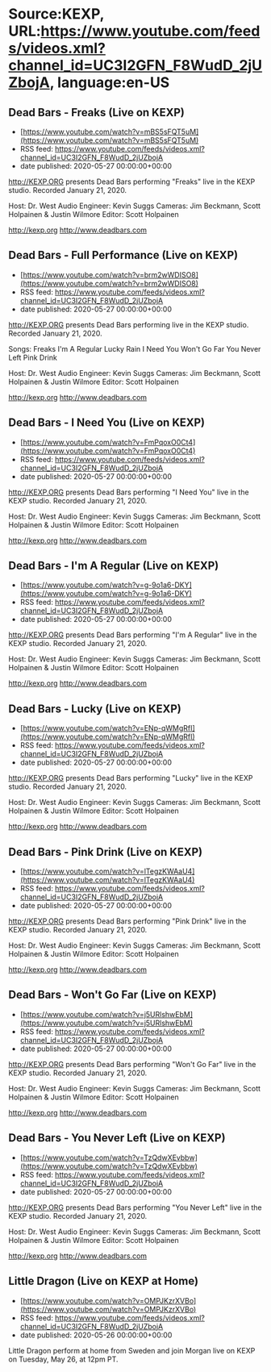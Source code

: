 # Source:KEXP, URL:https://www.youtube.com/feeds/videos.xml?channel_id=UC3I2GFN_F8WudD_2jUZbojA, language:en-US

## Dead Bars - Freaks (Live on KEXP)
 - [https://www.youtube.com/watch?v=mBS5sFQT5uM](https://www.youtube.com/watch?v=mBS5sFQT5uM)
 - RSS feed: https://www.youtube.com/feeds/videos.xml?channel_id=UC3I2GFN_F8WudD_2jUZbojA
 - date published: 2020-05-27 00:00:00+00:00

http://KEXP.ORG presents Dead Bars performing "Freaks" live in the KEXP studio. Recorded January 21, 2020.

Host: Dr. West
Audio Engineer: Kevin Suggs
Cameras: Jim Beckmann, Scott Holpainen & Justin Wilmore
Editor: Scott Holpainen

http://kexp.org
http://www.deadbars.com

## Dead Bars - Full Performance (Live on KEXP)
 - [https://www.youtube.com/watch?v=brm2wWDISO8](https://www.youtube.com/watch?v=brm2wWDISO8)
 - RSS feed: https://www.youtube.com/feeds/videos.xml?channel_id=UC3I2GFN_F8WudD_2jUZbojA
 - date published: 2020-05-27 00:00:00+00:00

http://KEXP.ORG presents Dead Bars performing live in the KEXP studio. Recorded January 21, 2020.

Songs:
Freaks
I'm A Regular
Lucky
Rain
I Need You
Won't Go Far
You Never Left
Pink Drink

Host: Dr. West
Audio Engineer: Kevin Suggs
Cameras: Jim Beckmann, Scott Holpainen & Justin Wilmore
Editor: Scott Holpainen

http://kexp.org
http://www.deadbars.com

## Dead Bars - I Need You (Live on KEXP)
 - [https://www.youtube.com/watch?v=FmPqoxO0Ct4](https://www.youtube.com/watch?v=FmPqoxO0Ct4)
 - RSS feed: https://www.youtube.com/feeds/videos.xml?channel_id=UC3I2GFN_F8WudD_2jUZbojA
 - date published: 2020-05-27 00:00:00+00:00

http://KEXP.ORG presents Dead Bars performing "I Need You" live in the KEXP studio. Recorded January 21, 2020.

Host: Dr. West
Audio Engineer: Kevin Suggs
Cameras: Jim Beckmann, Scott Holpainen & Justin Wilmore
Editor: Scott Holpainen

http://kexp.org
http://www.deadbars.com

## Dead Bars - I'm A Regular (Live on KEXP)
 - [https://www.youtube.com/watch?v=g-9o1a6-DKY](https://www.youtube.com/watch?v=g-9o1a6-DKY)
 - RSS feed: https://www.youtube.com/feeds/videos.xml?channel_id=UC3I2GFN_F8WudD_2jUZbojA
 - date published: 2020-05-27 00:00:00+00:00

http://KEXP.ORG presents Dead Bars performing "I'm A Regular" live in the KEXP studio. Recorded January 21, 2020.

Host: Dr. West
Audio Engineer: Kevin Suggs
Cameras: Jim Beckmann, Scott Holpainen & Justin Wilmore
Editor: Scott Holpainen

http://kexp.org
http://www.deadbars.com

## Dead Bars - Lucky (Live on KEXP)
 - [https://www.youtube.com/watch?v=ENp-qWMgRfI](https://www.youtube.com/watch?v=ENp-qWMgRfI)
 - RSS feed: https://www.youtube.com/feeds/videos.xml?channel_id=UC3I2GFN_F8WudD_2jUZbojA
 - date published: 2020-05-27 00:00:00+00:00

http://KEXP.ORG presents Dead Bars performing "Lucky" live in the KEXP studio. Recorded January 21, 2020.

Host: Dr. West
Audio Engineer: Kevin Suggs
Cameras: Jim Beckmann, Scott Holpainen & Justin Wilmore
Editor: Scott Holpainen

http://kexp.org
http://www.deadbars.com

## Dead Bars - Pink Drink (Live on KEXP)
 - [https://www.youtube.com/watch?v=lTegzKWAaU4](https://www.youtube.com/watch?v=lTegzKWAaU4)
 - RSS feed: https://www.youtube.com/feeds/videos.xml?channel_id=UC3I2GFN_F8WudD_2jUZbojA
 - date published: 2020-05-27 00:00:00+00:00

http://KEXP.ORG presents Dead Bars performing "Pink Drink" live in the KEXP studio. Recorded January 21, 2020.

Host: Dr. West
Audio Engineer: Kevin Suggs
Cameras: Jim Beckmann, Scott Holpainen & Justin Wilmore
Editor: Scott Holpainen

http://kexp.org
http://www.deadbars.com

## Dead Bars - Won't Go Far (Live on KEXP)
 - [https://www.youtube.com/watch?v=j5URlshwEbM](https://www.youtube.com/watch?v=j5URlshwEbM)
 - RSS feed: https://www.youtube.com/feeds/videos.xml?channel_id=UC3I2GFN_F8WudD_2jUZbojA
 - date published: 2020-05-27 00:00:00+00:00

http://KEXP.ORG presents Dead Bars performing "Won't Go Far" live in the KEXP studio. Recorded January 21, 2020.

Host: Dr. West
Audio Engineer: Kevin Suggs
Cameras: Jim Beckmann, Scott Holpainen & Justin Wilmore
Editor: Scott Holpainen

http://kexp.org
http://www.deadbars.com

## Dead Bars - You Never Left (Live on KEXP)
 - [https://www.youtube.com/watch?v=TzQdwXEvbbw](https://www.youtube.com/watch?v=TzQdwXEvbbw)
 - RSS feed: https://www.youtube.com/feeds/videos.xml?channel_id=UC3I2GFN_F8WudD_2jUZbojA
 - date published: 2020-05-27 00:00:00+00:00

http://KEXP.ORG presents Dead Bars performing "You Never Left" live in the KEXP studio. Recorded January 21, 2020.

Host: Dr. West
Audio Engineer: Kevin Suggs
Cameras: Jim Beckmann, Scott Holpainen & Justin Wilmore
Editor: Scott Holpainen

http://kexp.org
http://www.deadbars.com

## Little Dragon (Live on KEXP at Home)
 - [https://www.youtube.com/watch?v=OMPJKzrXVBo](https://www.youtube.com/watch?v=OMPJKzrXVBo)
 - RSS feed: https://www.youtube.com/feeds/videos.xml?channel_id=UC3I2GFN_F8WudD_2jUZbojA
 - date published: 2020-05-26 00:00:00+00:00

Little Dragon perform at home from Sweden and join Morgan live on KEXP on Tuesday, May 26, at 12pm PT.

